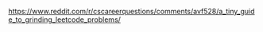 https://www.reddit.com/r/cscareerquestions/comments/avf528/a_tiny_guide_to_grinding_leetcode_problems/
